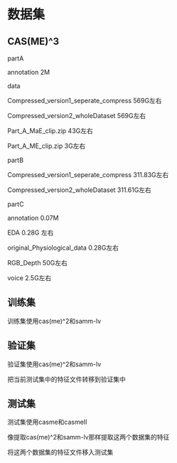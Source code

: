 # 数据集

## CAS(ME)^3

partA 

annotation 2M

data

Compressed_version1_seperate_compress 569G左右

Compressed_version2_wholeDataset 569G左右

Part_A_MaE_clip.zip 43G左右

Part_A_ME_clip.zip  3G左右

partB 

Compressed_version1_seperate_compress  311.83G左右

Compressed_version2_wholeDataset  311.61G左右

partC 

annotation 0.07M

EDA 0.28G 左右

original_Physiological_data 0.28G左右

RGB_Depth 50G左右

voice 2.5G左右

## 训练集

训练集使用cas(me)^2和samm-lv

## 验证集

验证集使用cas(me)^2和samm-lv

把当前测试集中的特征文件转移到验证集中

## 测试集

测试集使用casme和casmeⅡ

像提取cas(me)^2和samm-lv那样提取这两个数据集的特征

将这两个数据集的特征文件移入测试集
